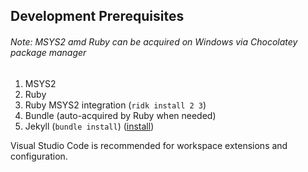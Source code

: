 ## Development Prerequisites
###### Note: MSYS2 amd Ruby can be acquired on Windows via Chocolatey package manager

1. MSYS2
2. Ruby
3. Ruby MSYS2 integration (`ridk install 2 3`)
4. Bundle (auto-acquired by Ruby when needed)
5. Jekyll (`bundle install`) ([install](https://jekyllrb.com/docs/installation/))

Visual Studio Code is recommended for workspace extensions and configuration.
